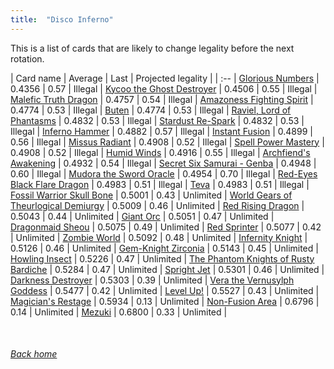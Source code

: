 ```yaml
---
title:  "Disco Inferno"
---
```


This is a list of cards that are likely to change legality before the next rotation.

| Card name | Average | Last | Projected legality |
| :-- |
[Glorious Numbers](https://db.ygoprodeck.com/card/?search=Glorious%20Numbers) | 0.4356 | 0.57 | Illegal |
[Kycoo the Ghost Destroyer](https://db.ygoprodeck.com/card/?search=Kycoo%20the%20Ghost%20Destroyer) | 0.4506 | 0.55 | Illegal |
[Malefic Truth Dragon](https://db.ygoprodeck.com/card/?search=Malefic%20Truth%20Dragon) | 0.4757 | 0.54 | Illegal |
[Amazoness Fighting Spirit](https://db.ygoprodeck.com/card/?search=Amazoness%20Fighting%20Spirit) | 0.4774 | 0.53 | Illegal |
[Buten](https://db.ygoprodeck.com/card/?search=Buten) | 0.4774 | 0.53 | Illegal |
[Raviel, Lord of Phantasms](https://db.ygoprodeck.com/card/?search=Raviel,%20Lord%20of%20Phantasms) | 0.4832 | 0.53 | Illegal |
[Stardust Re-Spark](https://db.ygoprodeck.com/card/?search=Stardust%20Re-Spark) | 0.4832 | 0.53 | Illegal |
[Inferno Hammer](https://db.ygoprodeck.com/card/?search=Inferno%20Hammer) | 0.4882 | 0.57 | Illegal |
[Instant Fusion](https://db.ygoprodeck.com/card/?search=Instant%20Fusion) | 0.4899 | 0.56 | Illegal |
[Missus Radiant](https://db.ygoprodeck.com/card/?search=Missus%20Radiant) | 0.4908 | 0.52 | Illegal |
[Spell Power Mastery](https://db.ygoprodeck.com/card/?search=Spell%20Power%20Mastery) | 0.4908 | 0.52 | Illegal |
[Humid Winds](https://db.ygoprodeck.com/card/?search=Humid%20Winds) | 0.4916 | 0.55 | Illegal |
[Archfiend's Awakening](https://db.ygoprodeck.com/card/?search=Archfiend's%20Awakening) | 0.4932 | 0.54 | Illegal |
[Secret Six Samurai - Genba](https://db.ygoprodeck.com/card/?search=Secret%20Six%20Samurai%20-%20Genba) | 0.4948 | 0.60 | Illegal |
[Mudora the Sword Oracle](https://db.ygoprodeck.com/card/?search=Mudora%20the%20Sword%20Oracle) | 0.4954 | 0.70 | Illegal |
[Red-Eyes Black Flare Dragon](https://db.ygoprodeck.com/card/?search=Red-Eyes%20Black%20Flare%20Dragon) | 0.4983 | 0.51 | Illegal |
[Teva](https://db.ygoprodeck.com/card/?search=Teva) | 0.4983 | 0.51 | Illegal |
[Fossil Warrior Skull Bone](https://db.ygoprodeck.com/card/?search=Fossil%20Warrior%20Skull%20Bone) | 0.5001 | 0.43 | Unlimited |
[World Gears of Theurlogical Demiurgy](https://db.ygoprodeck.com/card/?search=World%20Gears%20of%20Theurlogical%20Demiurgy) | 0.5009 | 0.46 | Unlimited |
[Red Rising Dragon](https://db.ygoprodeck.com/card/?search=Red%20Rising%20Dragon) | 0.5043 | 0.44 | Unlimited |
[Giant Orc](https://db.ygoprodeck.com/card/?search=Giant%20Orc) | 0.5051 | 0.47 | Unlimited |
[Dragonmaid Sheou](https://db.ygoprodeck.com/card/?search=Dragonmaid%20Sheou) | 0.5075 | 0.49 | Unlimited |
[Red Sprinter](https://db.ygoprodeck.com/card/?search=Red%20Sprinter) | 0.5077 | 0.42 | Unlimited |
[Zombie World](https://db.ygoprodeck.com/card/?search=Zombie%20World) | 0.5092 | 0.48 | Unlimited |
[Infernity Knight](https://db.ygoprodeck.com/card/?search=Infernity%20Knight) | 0.5126 | 0.46 | Unlimited |
[Gem-Knight Zirconia](https://db.ygoprodeck.com/card/?search=Gem-Knight%20Zirconia) | 0.5143 | 0.45 | Unlimited |
[Howling Insect](https://db.ygoprodeck.com/card/?search=Howling%20Insect) | 0.5226 | 0.47 | Unlimited |
[The Phantom Knights of Rusty Bardiche](https://db.ygoprodeck.com/card/?search=The%20Phantom%20Knights%20of%20Rusty%20Bardiche) | 0.5284 | 0.47 | Unlimited |
[Spright Jet](https://db.ygoprodeck.com/card/?search=Spright%20Jet) | 0.5301 | 0.46 | Unlimited |
[Darkness Destroyer](https://db.ygoprodeck.com/card/?search=Darkness%20Destroyer) | 0.5303 | 0.39 | Unlimited |
[Vera the Vernusylph Goddess](https://db.ygoprodeck.com/card/?search=Vera%20the%20Vernusylph%20Goddess) | 0.5477 | 0.42 | Unlimited |
[Level Up!](https://db.ygoprodeck.com/card/?search=Level%20Up!) | 0.5527 | 0.43 | Unlimited |
[Magician's Restage](https://db.ygoprodeck.com/card/?search=Magician's%20Restage) | 0.5934 | 0.13 | Unlimited |
[Non-Fusion Area](https://db.ygoprodeck.com/card/?search=Non-Fusion%20Area) | 0.6796 | 0.14 | Unlimited |
[Mezuki](https://db.ygoprodeck.com/card/?search=Mezuki) | 0.6800 | 0.33 | Unlimited |

<br>

###### [Back home](index)